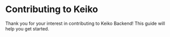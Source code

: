 # Contributing to Keiko

Thank you for your interest in contributing to Keiko Backend! This guide will help you get started.